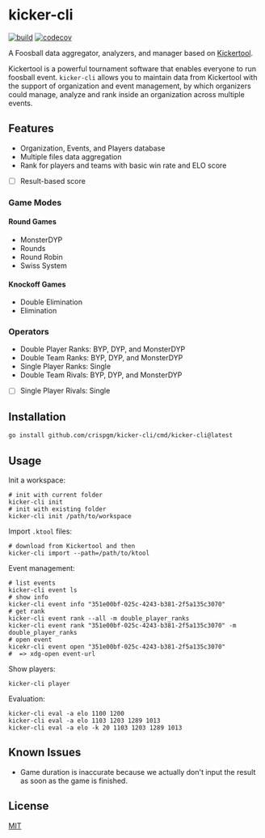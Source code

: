 # kicker-cli

[![build](https://github.com/crispgm/kicker-cli/actions/workflows/build.yml/badge.svg)](https://github.com/crispgm/kicker-cli/actions/workflows/build.yml)
[![codecov](https://codecov.io/gh/crispgm/kicker-cli/graph/badge.svg?token=MMGE8I5YNI)](https://codecov.io/gh/crispgm/kicker-cli)

A Foosball data aggregator, analyzers, and manager based on [Kickertool](https://app.kickertool.de/).

Kickertool is a powerful tournament software that enables everyone to run foosball event.
`kicker-cli` allows you to maintain data from Kickertool with the support of organization and event management,
by which organizers could manage, analyze and rank inside an organization across multiple events.

## Features

- Organization, Events, and Players database
- Multiple files data aggregation
- Rank for players and teams with basic win rate and ELO score
- [ ] Result-based score

### Game Modes

#### Round Games

- MonsterDYP
- Rounds
- Round Robin
- Swiss System

#### Knockoff Games

- Double Elimination
- Elimination

### Operators

- Double Player Ranks: BYP, DYP, and MonsterDYP
- Double Team Ranks: BYP, DYP, and MonsterDYP
- Single Player Ranks: Single
- Double Team Rivals: BYP, DYP, and MonsterDYP
- [ ] Single Player Rivals: Single

## Installation

```bash
go install github.com/crispgm/kicker-cli/cmd/kicker-cli@latest
```

## Usage

Init a workspace:
```shell
# init with current folder
kicker-cli init
# init with existing folder
kicker-cli init /path/to/workspace
```

Import `.ktool` files:
```shell
# download from Kickertool and then
kicker-cli import --path=/path/to/ktool
```

Event management:
```shell
# list events
kicker-cli event ls
# show info
kicker-cli event info "351e00bf-025c-4243-b381-2f5a135c3070"
# get rank
kicker-cli event rank --all -m double_player_ranks
kicker-cli event rank "351e00bf-025c-4243-b381-2f5a135c3070" -m double_player_ranks
# open event
kicekr-cli event open "351e00bf-025c-4243-b381-2f5a135c3070"
#  => xdg-open event-url
```

Show players:
```shell
kicker-cli player
```

Evaluation:
```shell
kicker-cli eval -a elo 1100 1200
kicker-cli eval -a elo 1103 1203 1289 1013
kicker-cli eval -a elo -k 20 1103 1203 1289 1013
```

## Known Issues

- Game duration is inaccurate because we actually don't input the result as soon as the game is finished.

## License

[MIT](/LICENSE)
